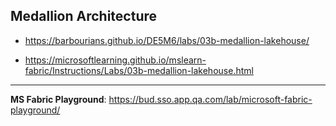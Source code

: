 ## Medallion Architecture

- https://barbourians.github.io/DE5M6/labs/03b-medallion-lakehouse/

- https://microsoftlearning.github.io/mslearn-fabric/Instructions/Labs/03b-medallion-lakehouse.html

<hr>

**MS Fabric Playground**: https://bud.sso.app.qa.com/lab/microsoft-fabric-playground/
